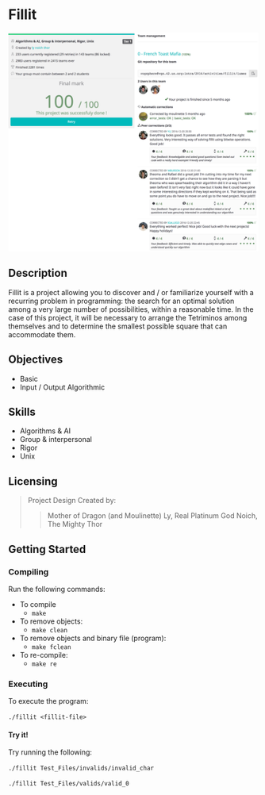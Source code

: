 # Fillit

![Project description page](Resources/Screen_Shot.png)

## Description

Fillit is a project allowing you to discover and / or familiarize yourself with
a recurring problem in programming: the search for an optimal solution among a
very large number of possibilities, within a reasonable time. In the case of
this project, it will be necessary to arrange the Tetriminos among themselves
and to determine the smallest possible square that can accommodate them.

## Objectives

* Basic
* Input / Output Algorithmic

## Skills

* Algorithms & AI
* Group & interpersonal
* Rigor
* Unix

## Licensing
> Project Design Created by:
>> Mother of Dragon (and Moulinette) Ly, Real Platinum God Noich, The Mighty Thor

## Getting Started

### Compiling

Run the following commands:

* To compile
	- `make`
* To remove objects:
	- `make clean`
* To remove objects and binary file (program):
	- `make fclean`
* To re-compile:
	- `make re`

### Executing

To execute the program:

`./fillit <fillit-file>`

#### Try it!

Try running the following:

`./fillit Test_Files/invalids/invalid_char`

`./fillit Test_Files/valids/valid_0`
